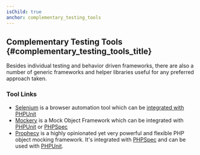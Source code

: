 ```yaml
---
isChild: true
anchor: complementary_testing_tools
---
```


## Complementary Testing Tools {#complementary_testing_tools_title}

Besides individual testing and behavior driven frameworks, there are also a number of generic frameworks and helper libraries useful for any preferred approach taken.

### Tool Links

* [Selenium](http://seleniumhq.org/) is a browser automation tool which can be [integrated with PHPUnit](http://www.phpunit.de/manual/3.1/en/selenium.html)
* [Mockery](https://github.com/padraic/mockery) is a Mock Object Framework which can be integrated with [PHPUnit](http://phpunit.de/) or [PHPSpec](http://www.phpspec.net/)
* [Prophecy](https://github.com/phpspec/prophecy) is a highly opinionated yet very powerful and flexible PHP object mocking framework. It's integrated with [PHPSpec](http://www.phpspec.net/) and can be used with [PHPUnit](http://phpunit.de/).
